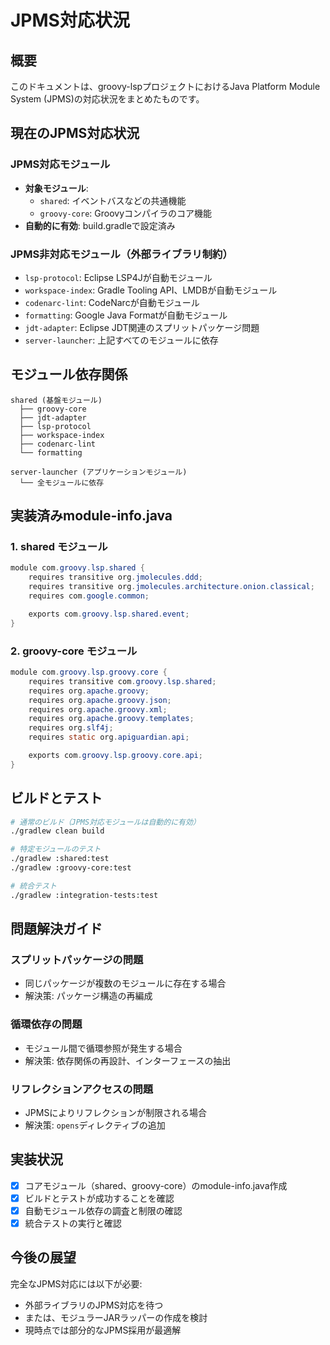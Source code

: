 # JPMS対応状況

## 概要
このドキュメントは、groovy-lspプロジェクトにおけるJava Platform Module System (JPMS)の対応状況をまとめたものです。

## 現在のJPMS対応状況

### JPMS対応モジュール
- **対象モジュール**:
  - `shared`: イベントバスなどの共通機能
  - `groovy-core`: Groovyコンパイラのコア機能
- **自動的に有効**: build.gradleで設定済み

### JPMS非対応モジュール（外部ライブラリ制約）
- `lsp-protocol`: Eclipse LSP4Jが自動モジュール
- `workspace-index`: Gradle Tooling API、LMDBが自動モジュール
- `codenarc-lint`: CodeNarcが自動モジュール
- `formatting`: Google Java Formatが自動モジュール
- `jdt-adapter`: Eclipse JDT関連のスプリットパッケージ問題
- `server-launcher`: 上記すべてのモジュールに依存

## モジュール依存関係

```
shared (基盤モジュール)
  ├── groovy-core
  ├── jdt-adapter
  ├── lsp-protocol
  ├── workspace-index
  ├── codenarc-lint
  └── formatting

server-launcher (アプリケーションモジュール)
  └── 全モジュールに依存
```

## 実装済みmodule-info.java

### 1. **shared モジュール**
   ```java
   module com.groovy.lsp.shared {
       requires transitive org.jmolecules.ddd;
       requires transitive org.jmolecules.architecture.onion.classical;
       requires com.google.common;

       exports com.groovy.lsp.shared.event;
   }
   ```

### 2. **groovy-core モジュール**
   ```java
   module com.groovy.lsp.groovy.core {
       requires transitive com.groovy.lsp.shared;
       requires org.apache.groovy;
       requires org.apache.groovy.json;
       requires org.apache.groovy.xml;
       requires org.apache.groovy.templates;
       requires org.slf4j;
       requires static org.apiguardian.api;

       exports com.groovy.lsp.groovy.core.api;
   }
   ```

## ビルドとテスト

```bash
# 通常のビルド（JPMS対応モジュールは自動的に有効）
./gradlew clean build

# 特定モジュールのテスト
./gradlew :shared:test
./gradlew :groovy-core:test

# 統合テスト
./gradlew :integration-tests:test
```

## 問題解決ガイド

### スプリットパッケージの問題
- 同じパッケージが複数のモジュールに存在する場合
- 解決策: パッケージ構造の再編成

### 循環依存の問題
- モジュール間で循環参照が発生する場合
- 解決策: 依存関係の再設計、インターフェースの抽出

### リフレクションアクセスの問題
- JPMSによりリフレクションが制限される場合
- 解決策: `opens`ディレクティブの追加

## 実装状況

- [x] コアモジュール（shared、groovy-core）のmodule-info.java作成
- [x] ビルドとテストが成功することを確認
- [x] 自動モジュール依存の調査と制限の確認
- [x] 統合テストの実行と確認

## 今後の展望

完全なJPMS対応には以下が必要:
- 外部ライブラリのJPMS対応を待つ
- または、モジュラーJARラッパーの作成を検討
- 現時点では部分的なJPMS採用が最適解

